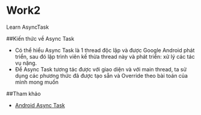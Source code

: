 # Work2
Learn AsyncTask

##Kiến thức về Async Task
+ Có thể hiểu Async Task là 1 thread độc lập và được Google Android phát triển, sau đó lập trình viên kế thừa thread này và phát triển: xử lý các tác vụ nặng. 
+ Để Async Task tương tác được với giao diện và với main thread, ta sử dụng các phương thức đã được tạo sẵn và Override theo bài toán của mình mong muốn

##Tham khảo
+ [Android Async Task](http://programmerguru.com/android-tutorial/android-asynctask-example/)

